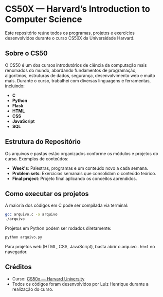 # CS50X — Harvard’s Introduction to Computer Science

Este repositório reúne todos os programas, projetos e exercícios desenvolvidos durante o curso CS50X da Universidade Harvard.

## Sobre o CS50

O CS50 é um dos cursos introdutórios de ciência da computação mais renomados do mundo, abordando fundamentos de programação, algoritmos, estruturas de dados, segurança, desenvolvimento web e muito mais. Durante o curso, trabalhei com diversas linguagens e ferramentas, incluindo:

- **C**
- **Python**
- **Flask**
- **HTML**
- **CSS**
- **JavaScript**
- **SQL**

## Estrutura do Repositório

Os arquivos e pastas estão organizados conforme os módulos e projetos do curso. Exemplos de conteúdos:

- **Week's**: Palestras, programas e um conteúdo novo a cada semana.
- **Problem sets**: Exercícios semanais que consolidam o conteúdo teórico.
- **Final project**: Projeto final aplicando os conceitos aprendidos.

## Como executar os projetos

A maioria dos códigos em C pode ser compilada via terminal:

```bash
gcc arquivo.c -o arquivo
./arquivo
```

Projetos em Python podem ser rodados diretamente:

```bash
python arquivo.py
```

Para projetos web (HTML, CSS, JavaScript), basta abrir o arquivo `.html` no navegador.

## Créditos

- Curso: [CS50x — Harvard University](https://cs50.harvard.edu/x/)
- Todos os códigos foram desenvolvidos por Luiz Henrique durante a realização do curso.
